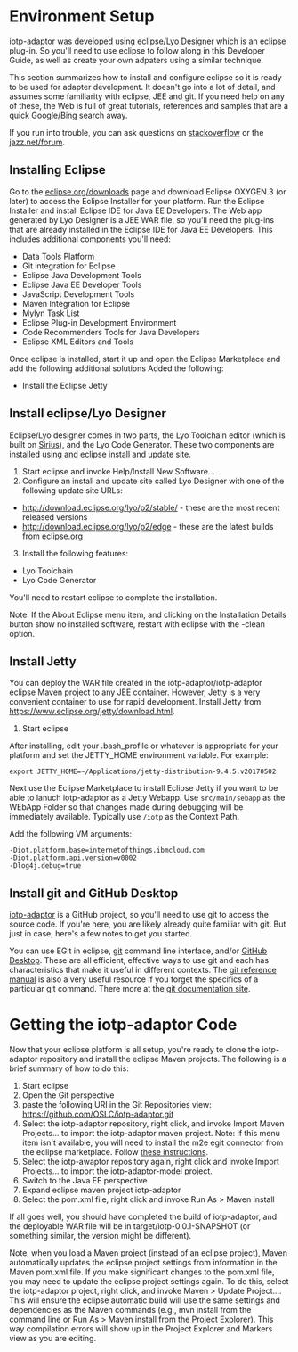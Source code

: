 # Environment Setup

iotp-adaptor was developed using [eclipse/Lyo Designer](https://github.com/eclipse/lyo.designer/wiki) which is an eclipse plug-in. So you'll need to use eclipse to follow along in this Developer Guide, as well as create your own adpaters using a similar technique.

This section summarizes how to install and configure eclipse so it is ready to be used for adapter development. It doesn't go into a lot of detail, and assumes some familiarity with eclipse, JEE and git. If you need help on any of these, the Web is full of great tutorials, references and samples that are a quick Google/Bing search away.

If you run into trouble, you can ask questions on [stackoverflow](https://stackoverflow.com) or the [jazz.net/forum](https://jazz.net/forum).

## Installing Eclipse

Go to the [eclipse.org/downloads](https://www.eclipse.org/downloads/) page and download Eclipse OXYGEN.3 (or later) to access the Eclipse Installer for your platform. Run the Eclipse Installer and install Eclipse IDE for Java EE Developers. The Web app generated by Lyo Designer is a JEE WAR file, so you'll need the plug-ins that are already installed in the Eclipse IDE for Java EE Developers. This includes additional components you'll need:

* Data Tools Platform
* Git integration for Eclipse
* Eclipse Java Development Tools
* Eclipse Java EE Developer Tools
* JavaScript Development Tools
* Maven Integration for Eclipse
* Mylyn Task List
* Eclipse Plug-in Development Environment
* Code Recommenders Tools for Java Developers
* Eclipse XML Editors and Tools

Once eclipse is installed, start it up and open the Eclipse Marketplace and add the following additional solutions
Added the following:

* Install the Eclipse Jetty

## Install eclipse/Lyo Designer

Eclipse/Lyo designer comes in two parts, the Lyo Toolchain editor (which is built on [Sirius](https://www.eclipse.org/sirius/)), and the Lyo Code Generator. These two components are installed using and eclipse install and update site.

1. Start eclipse and invoke Help/Install New Software...
2. Configure an install and update site called Lyo Designer with one of the following update site URLs:
 * http://download.eclipse.org/lyo/p2/stable/ - these are the most recent released versions
 * http://download.eclipse.org/lyo/p2/edge - these are the latest builds from eclipse.org
3. Install the following features:
 * Lyo Toolchain
 * Lyo Code Generator

You'll need to restart eclipse to complete the installation.

Note: If the About Eclipse menu item, and clicking on the Installation Details button show no installed software, restart with eclipse with the -clean option.

## Install Jetty

You can deploy the WAR file created in the iotp-adaptor/iotp-adaptor eclipse Maven project to any JEE container. However, Jetty is a very convenient container to use for rapid development. Install Jetty from https://www.eclipse.org/jetty/download.html.

1. Start eclipse

After installing, edit your .bash_profile or whatever is appropriate for your platform and set the JETTY_HOME environment variable. For example:

    export JETTY_HOME=~/Applications/jetty-distribution-9.4.5.v20170502

Next use the Eclipse Marketplace to install Eclipse Jetty if you want to be able to lanuch iotp-adaptor as a Jetty Webapp. Use `src/main/sebapp` as the WEbApp Folder so that changes made during debugging will be immediately available. Typically use `/iotp` as the Context Path.

Add the following VM arguments:

```
-Diot.platform.base=internetofthings.ibmcloud.com
-Diot.platform.api.version=v0002
-Dlog4j.debug=true
```

## Install git and GitHub Desktop

[iotp-adaptor](https://github.com/OSLC/iotp-adaptor) is a GitHub project, so you'll need to use git to access the source code. If you're here, you are likely already quite familiar with git. But just in case, here's a few notes to get you started.

You can use EGit in eclipse, [git](https://git-scm.com/downloads) command line interface, and/or [GitHub Desktop](https://desktop.github.com). These are all efficient, effective ways to use git and each has characteristics that make it useful in different contexts. The [git reference manual](https://git-scm.com/docs) is also a very useful resource if you forget the specifics of a particular git command. There more at the [git documentation site](https://git-scm.com/doc).


# Getting the iotp-adaptor Code

Now that your eclipse platform is all setup, you're ready to clone the iotp-adaptor repository and install the eclipse Maven projects. The following is a brief summary of how to do this:

1. Start eclipse
2. Open the Git perspective
3. paste the following URI in the Git Repositories view: https://github.com/OSLC/iotp-adaptor.git
4. Select the iotp-adaptor repository, right click, and invoke Import Maven Projects... to import the iotp-adaptor maven project. Note: if this menu item isn't available, you will need to install the m2e egit connector from the eclipse marketplace. Follow [these instructions](https://stackoverflow.com/questions/4542104/how-do-you-get-git-integration-working-with-m2eclipse).
5. Select the iotp-awaptor repository again, right click and invoke Import Projects... to import the iotp-adaptor-model project.
5. Switch to the Java EE perspective
6. Expand eclipse maven project iotp-adaptor
7. Select the pom.xml file, right click and invoke Run As > Maven install

If all goes well, you should have completed the build of iotp-adaptor, and the deployable WAR file will be in target/iotp-0.0.1-SNAPSHOT (or something similar, the version might be different).

Note, when you load a Maven project (instead of an eclipse project), Maven automatically updates the eclipse project settings from information in the Maven pom.xml file. If you make significant changes to the pom.xml file, you may need to update the eclipse project settings again. To do this, select the iotp-adaptor project, right click, and invoke Maven > Update Project.... This will ensure the eclipse automatic build will use the same settings and dependencies as the Maven commands (e.g., mvn install from the command line or Run As > Maven install from the Project Explorer). This way compilation errors will show up in the Project Explorer and Markers view as you are editing.
